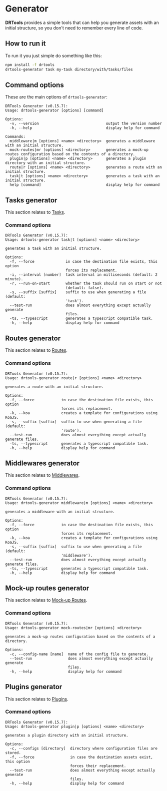 <!-- version-check:0.15.4 -->
<!-- version-warning -->
<!-- /version-warning -->

# Generator
__DRTools__ provides a simple tools that can help you generate assets with an
initial structure, so you don't need to remember every line of code.

## How to run it
To run it you just simple do something like this:
```bash
npm install -f drtools
drtools-generator task my-task directory/with/tasks/files
```

## Command options
These are the main options of `drtools-generator`:
<!-- AUTO:generator-options -->
```
DRTools Generator (v0.15.7):
Usage: drtools-generator [options] [command]

Options:
  -v, --version                              output the version number
  -h, --help                                 display help for command

Commands:
  middleware|m [options] <name> <directory>  generates a middleware with an initial structure.
  mock-routes|mr [options] <directory>       generates a mock-up routes configuration based on the contents of a directory.
  plugin|p [options] <name> <directory>      generates a plugin directory with an initial structure.
  route|r [options] <name> <directory>       generates a route with an initial structure.
  task|t [options] <name> <directory>        generates a task with an initial structure.
  help [command]                             display help for command
```
<!-- /AUTO -->

## Tasks generator
This section relates to [Tasks](tasks.md).

### Command options
<!-- AUTO:generator-options:tasks -->
```
DRTools Generator (v0.15.7):
Usage: drtools-generator task|t [options] <name> <directory>

generates a task with an initial structure.

Options:
  -f, --force              in case the destination file exists, this option
                           forces its replacement.
  -i, --interval [number]  task interval in milliseconds (default: 2 minute).
  -r, --run-on-start       whether the task should run on start or not
                           (default: false).
  -s, --suffix [suffix]    suffix to use when generating a file (default:
                           'task').
  --test-run               does almost everything except actually generate
                           files.
  -ts, --typescript        generates a typescript compatible task.
  -h, --help               display help for command
```
<!-- /AUTO -->

## Routes generator
This section relates to [Routes](routes.md).

### Command options
<!-- AUTO:generator-options:routes -->
```
DRTools Generator (v0.15.7):
Usage: drtools-generator route|r [options] <name> <directory>

generates a route with an initial structure.

Options:
  -f, --force            in case the destination file exists, this option
                         forces its replacement.
  -k, --koa              creates a template for configurations using KoaJS.
  -s, --suffix [suffix]  suffix to use when generating a file (default:
                         'route').
  --test-run             does almost everything except actually generate files.
  -ts, --typescript      generates a typescript compatible task.
  -h, --help             display help for command
```
<!-- /AUTO -->

## Middlewares generator
This section relates to [Middlewares](middlewares.md).

### Command options
<!-- AUTO:generator-options:middlewares -->
```
DRTools Generator (v0.15.7):
Usage: drtools-generator middleware|m [options] <name> <directory>

generates a middleware with an initial structure.

Options:
  -f, --force            in case the destination file exists, this option
                         forces its replacement.
  -k, --koa              creates a template for configurations using KoaJS.
  -s, --suffix [suffix]  suffix to use when generating a file (default:
                         'middleware').
  --test-run             does almost everything except actually generate files.
  -ts, --typescript      generates a typescript compatible task.
  -h, --help             display help for command
```
<!-- /AUTO -->

## Mock-up routes generator
This section relates to [Mock-up Routes](mock-routes.md).

### Command options
<!-- AUTO:generator-options:mock-routes -->
```
DRTools Generator (v0.15.7):
Usage: drtools-generator mock-routes|mr [options] <directory>

generates a mock-up routes configuration based on the contents of a directory.

Options:
  -c, --config-name [name]  name of the config file to generate.
  --test-run                does almost everything except actually generate
                            files.
  -h, --help                display help for command
```
<!-- /AUTO -->

## Plugins generator
This section relates to [Plugins](plugins.md).

### Command options
<!-- AUTO:generator-options:plugins -->
```
DRTools Generator (v0.15.7):
Usage: drtools-generator plugin|p [options] <name> <directory>

generates a plugin directory with an initial structure.

Options:
  -c, --configs [directory]  directory where configuration files are stored.
  -f, --force                in case the destination assets exist, this option
                             forces their replacement.
  --test-run                 does almost everything except actually generate
                             files.
  -h, --help                 display help for command
```
<!-- /AUTO -->
